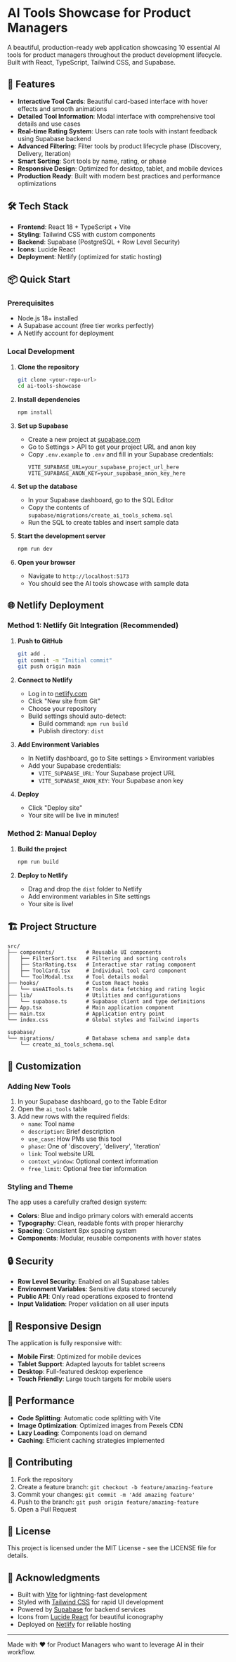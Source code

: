# AI Tools Showcase for Product Managers

A beautiful, production-ready web application showcasing 10 essential AI tools for product managers throughout the product development lifecycle. Built with React, TypeScript, Tailwind CSS, and Supabase.

## 🚀 Features

- **Interactive Tool Cards**: Beautiful card-based interface with hover effects and smooth animations
- **Detailed Tool Information**: Modal interface with comprehensive tool details and use cases
- **Real-time Rating System**: Users can rate tools with instant feedback using Supabase backend
- **Advanced Filtering**: Filter tools by product lifecycle phase (Discovery, Delivery, Iteration)
- **Smart Sorting**: Sort tools by name, rating, or phase
- **Responsive Design**: Optimized for desktop, tablet, and mobile devices
- **Production Ready**: Built with modern best practices and performance optimizations

## 🛠 Tech Stack

- **Frontend**: React 18 + TypeScript + Vite
- **Styling**: Tailwind CSS with custom components
- **Backend**: Supabase (PostgreSQL + Row Level Security)
- **Icons**: Lucide React
- **Deployment**: Netlify (optimized for static hosting)

## 📦 Quick Start

### Prerequisites

- Node.js 18+ installed
- A Supabase account (free tier works perfectly)
- A Netlify account for deployment

### Local Development

1. **Clone the repository**
   ```bash
   git clone <your-repo-url>
   cd ai-tools-showcase
   ```

2. **Install dependencies**
   ```bash
   npm install
   ```

3. **Set up Supabase**
   - Create a new project at [supabase.com](https://supabase.com)
   - Go to Settings > API to get your project URL and anon key
   - Copy `.env.example` to `.env` and fill in your Supabase credentials:
     ```env
     VITE_SUPABASE_URL=your_supabase_project_url_here
     VITE_SUPABASE_ANON_KEY=your_supabase_anon_key_here
     ```

4. **Set up the database**
   - In your Supabase dashboard, go to the SQL Editor
   - Copy the contents of `supabase/migrations/create_ai_tools_schema.sql`
   - Run the SQL to create tables and insert sample data

5. **Start the development server**
   ```bash
   npm run dev
   ```

6. **Open your browser**
   - Navigate to `http://localhost:5173`
   - You should see the AI tools showcase with sample data

## 🌐 Netlify Deployment

### Method 1: Netlify Git Integration (Recommended)

1. **Push to GitHub**
   ```bash
   git add .
   git commit -m "Initial commit"
   git push origin main
   ```

2. **Connect to Netlify**
   - Log in to [netlify.com](https://netlify.com)
   - Click "New site from Git"
   - Choose your repository
   - Build settings should auto-detect:
     - Build command: `npm run build`
     - Publish directory: `dist`

3. **Add Environment Variables**
   - In Netlify dashboard, go to Site settings > Environment variables
   - Add your Supabase credentials:
     - `VITE_SUPABASE_URL`: Your Supabase project URL
     - `VITE_SUPABASE_ANON_KEY`: Your Supabase anon key

4. **Deploy**
   - Click "Deploy site"
   - Your site will be live in minutes!

### Method 2: Manual Deploy

1. **Build the project**
   ```bash
   npm run build
   ```

2. **Deploy to Netlify**
   - Drag and drop the `dist` folder to Netlify
   - Add environment variables in Site settings
   - Your site is live!

## 🏗 Project Structure

```
src/
├── components/          # Reusable UI components
│   ├── FilterSort.tsx   # Filtering and sorting controls
│   ├── StarRating.tsx   # Interactive star rating component
│   ├── ToolCard.tsx     # Individual tool card component
│   └── ToolModal.tsx    # Tool details modal
├── hooks/               # Custom React hooks
│   └── useAITools.ts    # Tools data fetching and rating logic
├── lib/                 # Utilities and configurations
│   └── supabase.ts      # Supabase client and type definitions
├── App.tsx              # Main application component
├── main.tsx             # Application entry point
└── index.css            # Global styles and Tailwind imports

supabase/
└── migrations/          # Database schema and sample data
    └── create_ai_tools_schema.sql
```

## 🎨 Customization

### Adding New Tools

1. In your Supabase dashboard, go to the Table Editor
2. Open the `ai_tools` table
3. Add new rows with the required fields:
   - `name`: Tool name
   - `description`: Brief description
   - `use_case`: How PMs use this tool
   - `phase`: One of 'discovery', 'delivery', 'iteration'
   - `link`: Tool website URL
   - `context_window`: Optional context information
   - `free_limit`: Optional free tier information

### Styling and Theme

The app uses a carefully crafted design system:
- **Colors**: Blue and indigo primary colors with emerald accents
- **Typography**: Clean, readable fonts with proper hierarchy
- **Spacing**: Consistent 8px spacing system
- **Components**: Modular, reusable components with hover states

## 🔒 Security

- **Row Level Security**: Enabled on all Supabase tables
- **Environment Variables**: Sensitive data stored securely
- **Public API**: Only read operations exposed to frontend
- **Input Validation**: Proper validation on all user inputs

## 📱 Responsive Design

The application is fully responsive with:
- **Mobile First**: Optimized for mobile devices
- **Tablet Support**: Adapted layouts for tablet screens
- **Desktop**: Full-featured desktop experience
- **Touch Friendly**: Large touch targets for mobile users

## 🚀 Performance

- **Code Splitting**: Automatic code splitting with Vite
- **Image Optimization**: Optimized images from Pexels CDN
- **Lazy Loading**: Components load on demand
- **Caching**: Efficient caching strategies implemented

## 🤝 Contributing

1. Fork the repository
2. Create a feature branch: `git checkout -b feature/amazing-feature`
3. Commit your changes: `git commit -m 'Add amazing feature'`
4. Push to the branch: `git push origin feature/amazing-feature`
5. Open a Pull Request

## 📄 License

This project is licensed under the MIT License - see the LICENSE file for details.

## 🙏 Acknowledgments

- Built with [Vite](https://vitejs.dev/) for lightning-fast development
- Styled with [Tailwind CSS](https://tailwindcss.com/) for rapid UI development
- Powered by [Supabase](https://supabase.com) for backend services
- Icons from [Lucide React](https://lucide.dev/) for beautiful iconography
- Deployed on [Netlify](https://netlify.com) for reliable hosting

---

Made with ❤️ for Product Managers who want to leverage AI in their workflow.